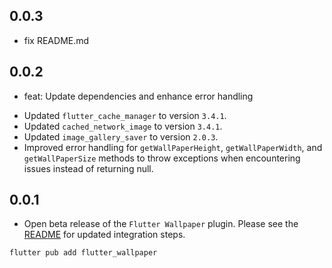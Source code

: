 ## 0.0.3
* fix README.md

## 0.0.2
* feat: Update dependencies and enhance error handling
- Updated `flutter_cache_manager` to version `3.4.1`.
- Updated `cached_network_image` to version `3.4.1`.
- Updated `image_gallery_saver` to version `2.0.3`.
- Improved error handling for `getWallPaperHeight`, `getWallPaperWidth`, and `getWallPaperSize` methods to throw exceptions when encountering issues instead of returning null.

## 0.0.1
* Open beta release of the `Flutter Wallpaper` plugin.
  Please see the [README](https://github.com/AKB0N/flutter_wallpaper/blob/main/README.md) for updated integration steps.
```bash
flutter pub add flutter_wallpaper
```